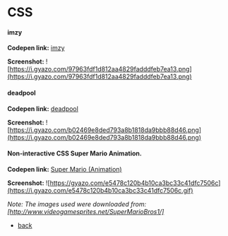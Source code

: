 # CSS

#### imzy
**Codepen link:** [imzy](http://codepen.io/LantareCode/full/ONBbOm/)

**Screenshot:**
![https://i.gyazo.com/97963fdf1d812aa4829fadddfeb7ea13.png](https://i.gyazo.com/97963fdf1d812aa4829fadddfeb7ea13.png)


#### deadpool
**Codepen link:** [deadpool](https://gyazo.com/b02469e8ded793a8b1818da9bbb88d46)

**Screenshot:**
![https://i.gyazo.com/b02469e8ded793a8b1818da9bbb88d46.png](https://i.gyazo.com/b02469e8ded793a8b1818da9bbb88d46.png)


#### Non-interactive CSS Super Mario Animation.
**Codepen link:** [Super Mario (Animation)](http://codepen.io/LantareCode/full/dOXmBJ/)

**Screenshot:**
![https://gyazo.com/e5478c120b4b10ca3bc33c41dfc7506c](https://i.gyazo.com/e5478c120b4b10ca3bc33c41dfc7506c.gif)

_Note: The images used were downloaded from: [http://www.videogamesprites.net/SuperMarioBros1/]_



* [back](README.md)